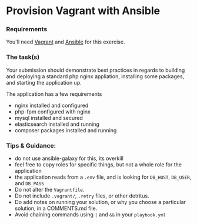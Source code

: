 # Provision Vagrant with Ansible

### Requirements

You'll need [Vagrant](https://www.vagrantup.com/) and [Ansible](https://docs.ansible.com/ansible/intro_installation.html) for this exercise.

### The task(s)

Your submission should demonstrate best practices in regards to building and deploying a standard php nginx appliation, installing some packages, and starting the application up. 

The application has a few requirements
* nginx installed and configured
* php-fpm configured with nginx
* mysql installed and secured
* elasticsearch installed and running
* composer packages installed and running


### Tips & Guidance:

- do not use ansible-galaxy for this, its overkill
- feel free to copy roles for specific things, but not a whole role for the application
- the application reads from a `.env` file, and is looking for `DB_HOST`, `DB_USER`, and `DB_PASS`
- Do not alter the `Vagrantfile`.
- Do not include `.vagrant/`, `.retry` files, or other detritus.
- Do add notes on running your solution, or why you choose a particular solution, in a COMMENTS.md file.
- Avoid chaining commands using `|` and `&&` in your `playbook.yml`